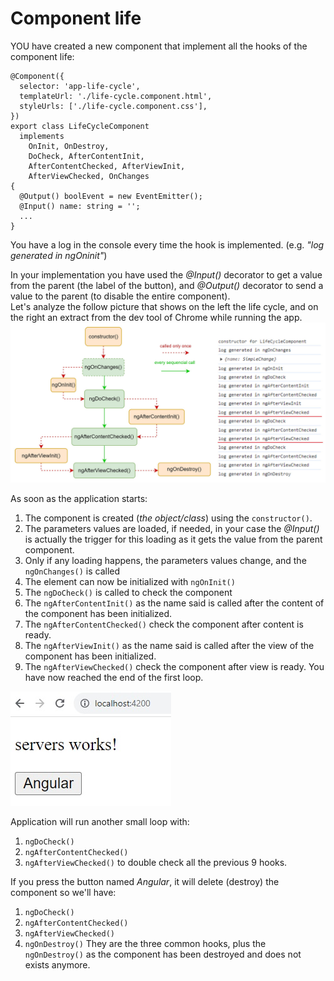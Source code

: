 # Component life

YOU have created a new component that implement all the hooks of the component life:

```
@Component({
  selector: 'app-life-cycle',
  templateUrl: './life-cycle.component.html',
  styleUrls: ['./life-cycle.component.css'],
})
export class LifeCycleComponent
  implements
    OnInit, OnDestroy,
    DoCheck, AfterContentInit,
    AfterContentChecked, AfterViewInit,
    AfterViewChecked, OnChanges
{
  @Output() boolEvent = new EventEmitter();
  @Input() name: string = '';
  ...
}
```

You have a log in the console every time the hook is implemented.
(e.g. _"log generated in ngOninit"_)

In your implementation you have used the _@Input()_ decorator to get a value from the parent (the label of the button), and _@Output()_ decorator to send a value to the parent (to disable the entire component). \
Let's analyze the follow picture that shows on the left the life cycle, and on the right an extract from the dev tool of Chrome while running the app.
![component life](../assets/component-life.jpg "component life cycle")

<!---->

As soon as the application starts:

1. The component is created (_the object/class_) using the `constructor()`.
2. The parameters values are loaded, if needed, in your case the _@Input()_ is actually the trigger for this loading as it gets the value from the parent component.
3. Only if any loading happens, the parameters values change, and the `ngOnChanges()` is called
4. The element can now be initialized with `ngOnInit()`
5. The `ngDoCheck()` is called to check the component
6. The `ngAfterContentInit()` as the name said is called after the content of the component has been initialized.
7. The `ngAfterContentChecked()` check the component after content is ready.
8. The `ngAfterViewInit()` as the name said is called after the view of the component has been initialized.
9. The `ngAfterViewChecked()` check the component after view is ready.
   <!---->
   You have now reached the end of the first loop.

![1st loop](../assets/component-after-1st-loop.jpg "1st loop")

<!---->

Application will run another small loop with:

1. `ngDoCheck()`
2. `ngAfterContentChecked()`
3. `ngAfterViewChecked()`
   <!---->
   to double check all the previous 9 hooks.

If you press the button named _Angular_, it will delete (destroy) the component so we'll have:

1. `ngDoCheck()`
2. `ngAfterContentChecked()`
3. `ngAfterViewChecked()`
4. `ngOnDestroy()`
   <!---->
   They are the three common hooks, plus the `ngOnDestroy()` as the component has been destroyed and does not exists anymore.

